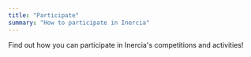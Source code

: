 ```yaml
---
title: "Participate"
summary: "How to participate in Inercia"
---
```


Find out how you can participate in Inercia's competitions and activities!
